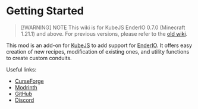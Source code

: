 # Getting Started

> [!WARNING] NOTE
> This wiki is for KubeJS EnderIO 0.7.0 (Minecraft 1.21.1) and above. For previous versions, please refer to the [old wiki](https://github.com/AlmostReliable/kubejs-enderio/wiki).

This mod is an add-on for [KubeJS](https://github.com/KubeJS-Mods/KubeJS) to add support for [EnderIO](https://github.com/Team-EnderIO/EnderIO).
It offers easy creation of new recipes, modification of existing ones, and utility functions to create custom conduits.

Useful links:

-   [CurseForge](https://www.curseforge.com/minecraft/mc-mods/kubejs-enderio)
-   [Modrinth](https://modrinth.com/mod/kubejs-enderio)
-   [GitHub](https://github.com/almostreliable/kubejs-enderio)
-   [Discord](https://discord.com/invite/ThFnwZCyYY)
